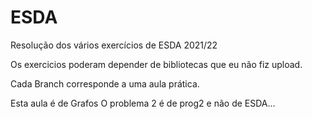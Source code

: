 # ESDA
Resolução dos vários exercícios de ESDA 2021/22

Os exercicios poderam depender de bibliotecas que eu não fiz upload.

Cada Branch corresponde a uma aula prática.

Esta aula é de Grafos
O problema 2 é de prog2 e não de ESDA...
